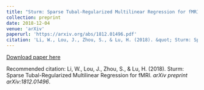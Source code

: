 ```yaml
---
title: "Sturm: Sparse Tubal-Regularized Multilinear Regression for fMRI"
collection: preprint
date: 2018-12-04
venue: 'arXiv'
paperurl: 'https://arxiv.org/abs/1812.01496.pdf'
citation: 'Li, W., Lou, J., Zhou, S., & Lu, H. (2018). &quot; Sturm: Sparse Tubal-Regularized Multilinear Regression for fMRI. &quot; <i>arXiv preprint arXiv:1812.01496</i>.'
---
```

<!---This paper is about the number 2. The number 3 is left for future work.-->

[Download paper here](https://arxiv.org/abs/1812.01496.pdf)

Recommended citation: Li, W., Lou, J., Zhou, S., & Lu, H. (2018). Sturm: Sparse Tubal-Regularized Multilinear Regression for fMRI.  <i>arXiv preprint arXiv:1812.01496</i>.
<!---permalink: /publication/2010-10-01-paper-title-number-2-->
<!---excerpt: 'This paper is about the number 2. The number 3 is left for future work.'.-->
<!---&quot;Paper Title Number 2.&quot; <i>arxiv</i>. 1(2).-->
